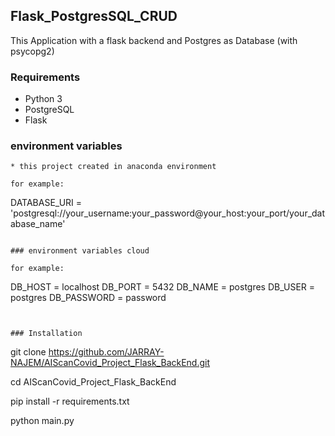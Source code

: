 ## Flask_PostgresSQL_CRUD
This Application with a flask backend and Postgres as Database (with psycopg2)

### Requirements

* Python 3
* PostgreSQL
* Flask

### environment variables
```
* this project created in anaconda environment
```
```
for example:

```
DATABASE_URI = 'postgresql://your_username:your_password@your_host:your_port/your_database_name'


```

### environment variables cloud

for example:

```
DB_HOST = localhost
DB_PORT = 5432
DB_NAME = postgres
DB_USER = postgres
DB_PASSWORD = password
```


### Installation

```
git clone https://github.com/JARRAY-NAJEM/AIScanCovid_Project_Flask_BackEnd.git

cd AIScanCovid_Project_Flask_BackEnd

pip install -r requirements.txt

python main.py
```

